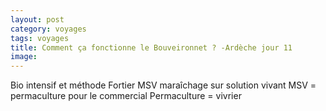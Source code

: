 ```yaml
---
layout: post 
category: voyages
tags: voyages
title: Comment ça fonctionne le Bouveironnet ? -Ardèche jour 11
image: 
---
```


Bio intensif et méthode Fortier
MSV maraîchage sur solution vivant
MSV = permaculture pour le commercial 
Permaculture = vivrier 

